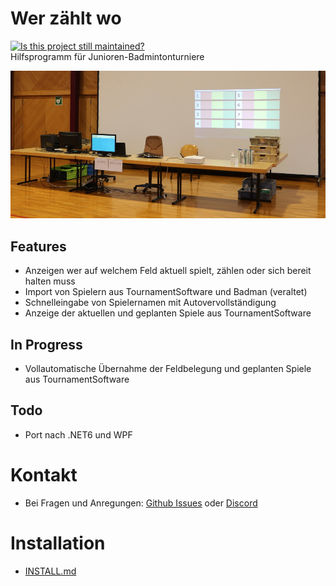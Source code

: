 # Wer zählt wo
[![Is this project still maintained?](https://img.shields.io/badge/maintained-yes-green.svg?style=plastic)](https://github.com/badges/shields)  
Hilfsprogramm für Junioren-Badmintonturniere

![Aufbau](doc/setup.jpg)

## Features
- Anzeigen wer auf welchem Feld aktuell spielt, zählen oder sich bereit halten muss
- Import von Spielern aus TournamentSoftware und Badman (veraltet)
- Schnelleingabe von Spielernamen mit Autovervollständigung
- Anzeige der aktuellen und geplanten Spiele aus TournamentSoftware

## In Progress
- Vollautomatische Übernahme der Feldbelegung und geplanten Spiele aus TournamentSoftware

## Todo
- Port nach .NET6 und WPF

# Kontakt
- Bei Fragen und Anregungen: [Github Issues](https://github.com/bc-arbon/WerZaehltWo3/issues) oder [Discord](https://discord.gg/gG7S4y5HZd)

# Installation
- [INSTALL.md](INSTALL.md)

